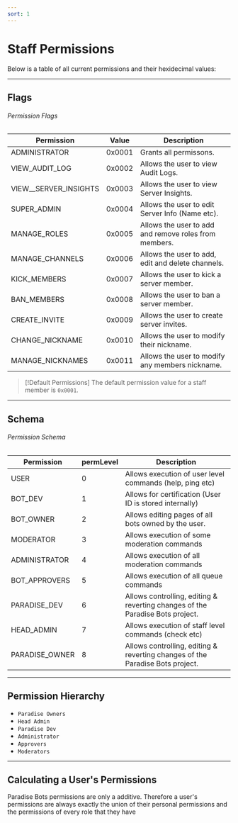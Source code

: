 ```yaml
---
sort: 1
---
```


# Staff Permissions

Below is a table of all current permissions and their hexidecimal values:

---

## Flags

###### Permission Flags

| Permission                 | Value                  | Description                                                 |
| -------------------------- | ---------------------- | ----------------------------------------------------------- |
| ADMINISTRATOR              | 0x0001                 | Grants all permissons. |
| VIEW_AUDIT_LOG             | 0x0002                 | Allows the user to view Audit Logs. |
| VIEW__SERVER_INSIGHTS      | 0x0003                 | Allows the user to view Server Insights. |
| SUPER_ADMIN                | 0x0004                 | Allows the user to edit Server Info (Name etc). |
| MANAGE_ROLES               | 0x0005                 | Allows the user to add and remove roles from members. |
| MANAGE_CHANNELS            | 0x0006                 | Allows the user to add, edit and delete channels.  |
| KICK_MEMBERS               | 0x0007                 | Allows the user to kick a server member.  |
| BAN_MEMBERS                | 0x0008                 | Allows the user to ban a server member. |
| CREATE_INVITE              | 0x0009                 | Allows the user to create server invites. |
| CHANGE_NICKNAME            | 0x0010                 | Allows the user to modify their nickname. |
| MANAGE_NICKNAMES           | 0x0011                 | Allows the user to modify any members nickname. |

>[!Default Permissions]
>The default permission value for a staff member is `0x0001`.

---

## Schema

###### Permission Schema

| Permission                 | permLevel              | Description                                                 |
| -------------------------- | ---------------------- | ----------------------------------------------------------- |
| USER                       | 0                      | Allows execution of user level commands (help, ping etc) |
| BOT_DEV                    | 1                      | Allows for certification (User ID is stored internally) |
| BOT_OWNER                  | 2                      | Allows editing pages of all bots owned by the user. |
| MODERATOR                  | 3                      | Allows execution of some moderation commands |
| ADMINISTRATOR              | 4                      | Allows execution of all moderation commands |
| BOT_APPROVERS              | 5                      | Allows execution of all queue commands |
| PARADISE_DEV               | 6                      | Allows controlling, editing & reverting changes of the Paradise Bots project. |
| HEAD_ADMIN                 | 7                      | Allows execution of staff level commands (check etc) |
| PARADISE_OWNER             | 8                      | Allows controlling, editing & reverting changes of the Paradise Bots project. |

---

## Permission Hierarchy
* `Paradise Owners`
* `Head Admin`
* `Paradise Dev`
* `Administrator`
* `Approvers`
* `Moderators`

---

## Calculating a User's Permissions

Paradise Bots permissions are only a additive. Therefore a user's permissions are always exactly the union of their personal permissions and the permissions of every role that they have
